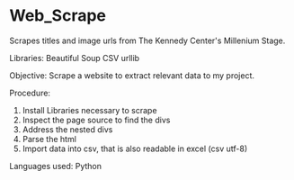 # Web_Scrape
Scrapes titles and image urls from The Kennedy Center's Millenium Stage. 

Libraries:
Beautiful Soup
CSV
urllib

Objective:
Scrape a website to extract relevant data to my project.

Procedure:
1. Install Libraries necessary to scrape
2. Inspect the page source to find the divs 
3. Address the nested divs
4. Parse the html
5. Import data into csv, that is also readable in excel (csv utf-8)

Languages used:
Python
